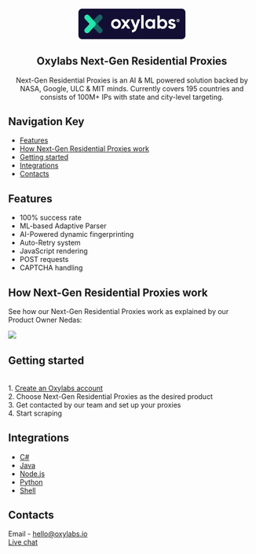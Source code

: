 <p align="center">
    <a href="https://oxylabs.io/">
      <img src="../images/oxy_logo.png" alt="Oxylabs logo" width="218">
    </a>
</p>

<h2 align="center">
  Oxylabs Next-Gen Residential Proxies
</h2>

<p align="center">
Next-Gen Residential Proxies is an AI & ML powered solution backed by NASA, Google, ULC & MIT minds. Currently covers 195 countries and consists of 100M+ IPs with state and city-level targeting.  
</p>

## Navigation Key

- [Features](#features)
- [How Next-Gen Residential Proxies work](#how-next-gen-residential-proxies-work)
- [Getting started](#getting-started)
- [Integrations](#integrations)
- [Contacts](#contacts)

## Features

- 100% success rate
- ML-based Adaptive Parser
- AI-Powered dynamic fingerprinting
- Auto-Retry system
- JavaScript rendering 
- POST requests
- CAPTCHA handling

## How Next-Gen Residential Proxies work

See how our Next-Gen Residential Proxies work as explained by our Product Owner Nedas:

[![](https://img.youtube.com/vi/RhtfFseqNyc/0.jpg)](https://www.youtube.com/watch?v=RhtfFseqNyc)

## Getting started
<br> 1. [Create an Oxylabs account](https://dashboard.oxylabs.io/registration)
<br> 2. Choose Next-Gen Residential Proxies as the desired product
<br> 3. Get contacted by our team and set up your proxies
<br> 4. Start scraping


## Integrations

- [C#](https://github.com/oxylabs/product-integrations/tree/master/next-gen-residential-proxies/CSharp)
- [Java](https://github.com/oxylabs/product-integrations/tree/master/next-gen-residential-proxies/Java)
- [Node.js](https://github.com/oxylabs/product-integrations/tree/master/next-gen-residential-proxies/Nodejs)
- [Python](https://github.com/oxylabs/product-integrations/tree/master/next-gen-residential-proxies/Python)
- [Shell](https://github.com/oxylabs/product-integrations/tree/master/next-gen-residential-proxies/Shell)

## Contacts
Email - hello@oxylabs.io
<br><a href="https://oxylabs.drift.click/oxybot">Live chat</a>
